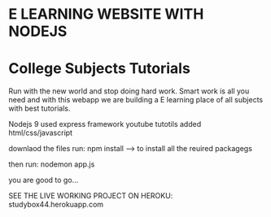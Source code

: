 # E LEARNING WEBSITE WITH NODEJS
# College Subjects Tutorials
Run with the new world and stop doing hard work. Smart work is all you need and with this webapp we are building a E learning place of all subjects with best tutorials. 

Nodejs 9 used
express framework
youtube tutotils added
html/css/javascript

downlaod the files 
run:
npm install --> to install all the reuired packagegs

then run:
nodemon app.js



you are good to go...


SEE THE LIVE WORKING PROJECT ON HEROKU:  studybox44.herokuapp.com
